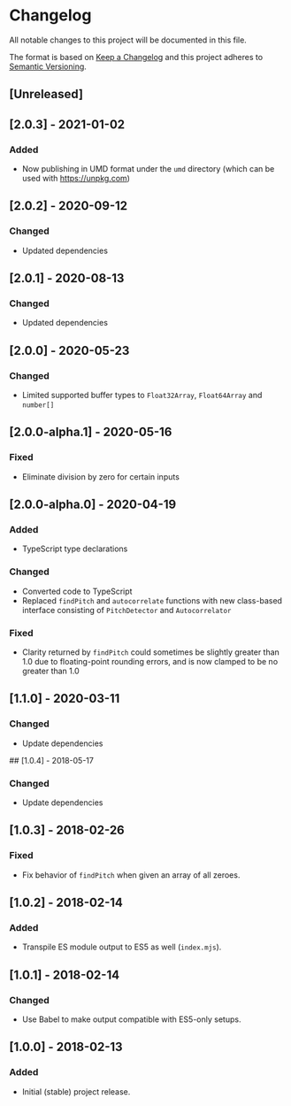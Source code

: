 # Changelog

All notable changes to this project will be documented in this file.

The format is based on [Keep a Changelog](http://keepachangelog.com/en/1.0.0/)
and this project adheres to [Semantic
Versioning](http://semver.org/spec/v2.0.0.html).

## [Unreleased]

## [2.0.3] - 2021-01-02

### Added

- Now publishing in UMD format under the `umd` directory (which can be used with
  https://unpkg.com)

## [2.0.2] - 2020-09-12

### Changed

- Updated dependencies

## [2.0.1] - 2020-08-13

### Changed

- Updated dependencies

## [2.0.0] - 2020-05-23

### Changed

- Limited supported buffer types to `Float32Array`, `Float64Array` and
  `number[]`

## [2.0.0-alpha.1] - 2020-05-16

### Fixed

- Eliminate division by zero for certain inputs

## [2.0.0-alpha.0] - 2020-04-19

### Added

- TypeScript type declarations

### Changed

- Converted code to TypeScript
- Replaced `findPitch` and `autocorrelate` functions with new class-based
  interface consisting of `PitchDetector` and `Autocorrelator`

### Fixed

- Clarity returned by `findPitch` could sometimes be slightly greater than 1.0
  due to floating-point rounding errors, and is now clamped to be no greater
  than 1.0

## [1.1.0] - 2020-03-11

### Changed

- Update dependencies

## [1.0.4] - 2018-05-17

### Changed

- Update dependencies

## [1.0.3] - 2018-02-26

### Fixed

- Fix behavior of `findPitch` when given an array of all zeroes.

## [1.0.2] - 2018-02-14

### Added

- Transpile ES module output to ES5 as well (`index.mjs`).

## [1.0.1] - 2018-02-14

### Changed

- Use Babel to make output compatible with ES5-only setups.

## [1.0.0] - 2018-02-13

### Added

- Initial (stable) project release.
